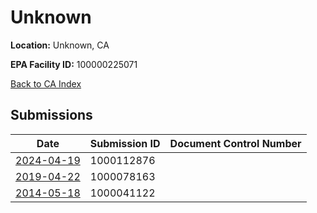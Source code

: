 # Unknown

**Location:** Unknown, CA

**EPA Facility ID:** 100000225071

[Back to CA Index](../../index.md)

## Submissions

| Date | Submission ID | Document Control Number |
|------|--------------|-------------------------|
| [2024-04-19](submissions/1000112876.md) | 1000112876 |  |
| [2019-04-22](submissions/1000078163.md) | 1000078163 |  |
| [2014-05-18](submissions/1000041122.md) | 1000041122 |  |
